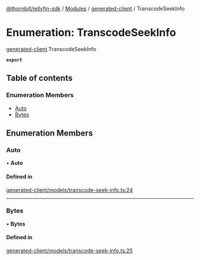 [@thornbill/jellyfin-sdk](../README.md) / [Modules](../modules.md) / [generated-client](../modules/generated_client.md) / TranscodeSeekInfo

# Enumeration: TranscodeSeekInfo

[generated-client](../modules/generated_client.md).TranscodeSeekInfo

**`export`**

## Table of contents

### Enumeration Members

- [Auto](generated_client.TranscodeSeekInfo.md#auto)
- [Bytes](generated_client.TranscodeSeekInfo.md#bytes)

## Enumeration Members

### Auto

• **Auto**

#### Defined in

[generated-client/models/transcode-seek-info.ts:24](https://github.com/thornbill/jellyfin-sdk-typescript/blob/03092f3/src/generated-client/models/transcode-seek-info.ts#L24)

___

### Bytes

• **Bytes**

#### Defined in

[generated-client/models/transcode-seek-info.ts:25](https://github.com/thornbill/jellyfin-sdk-typescript/blob/03092f3/src/generated-client/models/transcode-seek-info.ts#L25)
